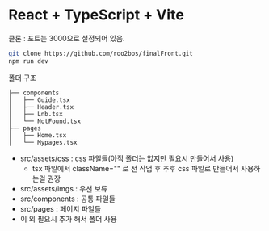 # React + TypeScript + Vite

클론 : 포트는 3000으로 설정되어 있음.
```bash
git clone https://github.com/roo2bos/finalFront.git
npm run dev
```


폴더 구조
```
├── components
│   ├── Guide.tsx
│   ├── Header.tsx
│   ├── Lnb.tsx
│   └── NotFound.tsx
├── pages
│   ├── Home.tsx
│   └── Mypages.tsx
```
* src/assets/css : css 파일들(아직 폴더는 없지만 필요시 만들어서 사용)
  * tsx 파일에서 className="" 로 선 작업 후 추후 css 파일로 만들어서 사용하는걸 권장
* src/assets/imgs : 우선 보류
* src/components : 공통 파일들
* src/pages : 페이지 파일들
* 이 외 필요시 추가 해서 폴더 사용


